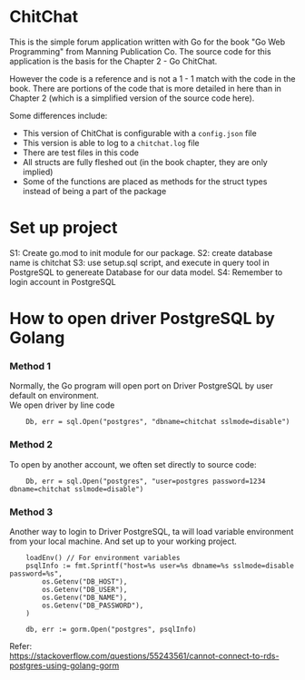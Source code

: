 # ChitChat

This is the simple forum application written with Go for the book "Go Web Programming" from Manning Publication Co. The source code for this application is the basis for the Chapter 2 - Go ChitChat. 

However the code is a reference and is not a 1 - 1 match with the code in the book. There are portions of the code that is more detailed in here than in Chapter 2 (which is a simplified version of the source code here).

Some differences include:

* This version of ChitChat is configurable with a `config.json` file
* This version is able to log to a `chitchat.log` file
* There are test files in this code
* All structs are fully fleshed out (in the book chapter, they are only implied)
* Some of the functions are placed as methods for the struct types instead of being a part of the package

# Set up project
S1: Create go.mod to init module for our package.
S2: create database name is chitchat 
S3: use setup.sql script, and execute in query tool in PostgreSQL to genereate Database for our data model.
S4: Remember to login account in PostgreSQL

# How to open driver PostgreSQL by Golang
### Method 1  
Normally, the Go program will open port on Driver PostgreSQL by user default on environment.  
We open driver by line code
```
	Db, err = sql.Open("postgres", "dbname=chitchat sslmode=disable")
```
### Method 2
To open by another account, we often set directly to source code:
```
	Db, err = sql.Open("postgres", "user=postgres password=1234 dbname=chitchat sslmode=disable")
```
### Method 3
Another way to login to Driver PostgreSQL, ta will load variable environment from your local machine.
And set up to your working project.
```
    loadEnv() // For environment variables
    psqlInfo := fmt.Sprintf("host=%s user=%s dbname=%s sslmode=disable password=%s",
        os.Getenv("DB_HOST"),
        os.Getenv("DB_USER"),
        os.Getenv("DB_NAME"),
        os.Getenv("DB_PASSWORD"),
    )

    db, err := gorm.Open("postgres", psqlInfo)

```
Refer:  
https://stackoverflow.com/questions/55243561/cannot-connect-to-rds-postgres-using-golang-gorm
